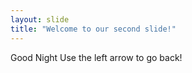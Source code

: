 ```yaml
---
layout: slide
title: "Welcome to our second slide!"
---
```

Good Night
Use the left arrow to go back!
